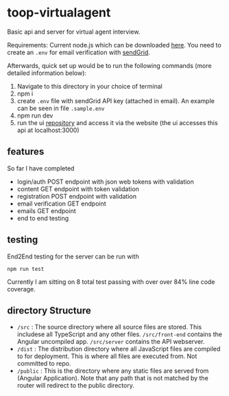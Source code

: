 # toop-virtualagent

Basic api and server for virtual agent interview. 

Requirements: Current node.js which can be downloaded [here](https://nodejs.org/en/download/current/).
You need to create an `.env` for email verification with [sendGrid](https://sendgrid.com/).

Afterwards, quick set up would be to run the following commands (more detailed information below):
1. Navigate to this directory in your choice of terminal
2. npm i 
3. create `.env` file with sendGrid API key (attached in email). An example can be seen in file `.sample.env`
4. npm run dev
5. run the ui [repository](https://github.com/anton-lam/toop-virtualagent-ui) and access it via the website (the ui accesses this api at localhost:3000)

## features 
So far I have completed
* login/auth POST endpoint with json web tokens with validation
* content GET endpoint with token validation
* registration POST endpoint with validation
* email verification GET endpoint
* emails GET endpoint 
* end to end testing

## testing

End2End testing for the server can be run with
```
npm run test
```

Currently I am sitting on 8 total test passing with over over 84% line code coverage.

## directory Structure
  - `/src` : The source directory where all source files are stored. This includese all TypeScript and any other files. `/src/front-end` contains the Angular uncompiled app. `/src/server` contains the API webserver. 
  - `/dist` : The distribution directory where all JavaScript files are compiled to for deployment. This is where all files are executed from. Not committed to repo.
  - `/public` : This is the directory where any static files are served from (Angular Application). Note that any path that is not matched by the router will redirect to the public directory.
